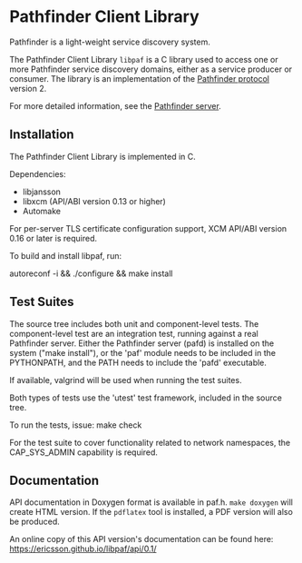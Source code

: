 # Pathfinder Client Library

Pathfinder is a light-weight service discovery system.

The Pathfinder Client Library `libpaf` is a C library used to access
one or more Pathfinder service discovery domains, either as a service
producer or consumer. The library is an implementation of the
[Pathfinder
protocol](https://github.com/Ericsson/paf/blob/master/doc/PROTOCOL.md)
version 2.

For more detailed information, see the [Pathfinder
server](https://github.com/Ericsson/paf/blob/master/README.md).

## Installation

The Pathfinder Client Library is implemented in C.

Dependencies:

* libjansson
* libxcm (API/ABI version 0.13 or higher)
* Automake

For per-server TLS certificate configuration support, XCM API/ABI
version 0.16 or later is required.

To build and install libpaf, run:

autoreconf -i && ./configure && make install

## Test Suites

The source tree includes both unit and component-level tests. The
component-level test are an integration test, running against a real
Pathfinder server. Either the Pathfinder server (pafd) is installed on
the system ("make install"), or the 'paf' module needs to be included
in the PYTHONPATH, and the PATH needs to include the 'pafd'
executable.

If available, valgrind will be used when running the test suites.

Both types of tests use the 'utest' test framework, included in the
source tree.

To run the tests, issue:
make check

For the test suite to cover functionality related to network
namespaces, the CAP_SYS_ADMIN capability is required.

## Documentation

API documentation in Doxygen format is available in paf.h. `make
doxygen` will create HTML version. If the `pdflatex` tool is
installed, a PDF version will also be produced.

An online copy of this API version's documentation can be found here:
https://ericsson.github.io/libpaf/api/0.1/
